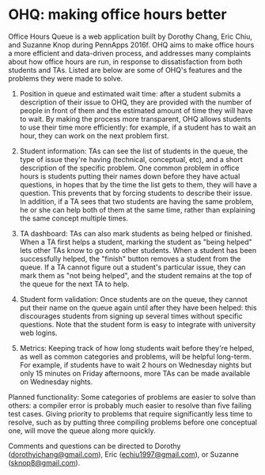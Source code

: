 # OHQ: making office hours better
Office Hours Queue is a web application built by Dorothy Chang, Eric Chiu, and Suzanne Knop during PennApps 2016f. OHQ aims to make office hours a more efficient and data-driven process, and addresses many complaints about how office hours are run, in response to dissatisfaction from both students and TAs. Listed are below are some of OHQ's features and the problems they were made to solve.

1. Position in queue and estimated wait time: after a student submits a description of their issue to OHQ, they are provided with the number of people in front of them and the estimated amount of time they will have to wait. By making the process more transparent, OHQ allows students to use their time more efficiently: for example, if a student has to wait an hour, they can work on the next problem first.

2. Student information: TAs can see the list of students in the queue, the type of issue they're having (technical, conceptual, etc), and a short description of the specific problem. One common problem in office hours is students putting their names down before they have actual questions, in hopes that by the time the list gets to them, they will have a question. This prevents that by forcing students to describe their issue. In addition, if a TA sees that two students are having the same problem, he or she can help both of them at the same time, rather than explaining the same concept multiple times.

3. TA dashboard: TAs can also mark students as being helped or finished. When a TA first helps a student, marking the student as "being helped" lets other TAs know to go onto other students. When a student has been successfully helped, the "finish" button removes a student from the queue. If a TA cannot figure out a student's particular issue, they can mark them as "not being helped", and the student remains at the top of the queue for the next TA to help.

4. Student form validation: Once students are on the queue, they cannot put their name on the queue again until after they have been helped: this discourages students from signing up several times without specific questions. Note that the student form is easy to integrate with university web logins.

5. Metrics: Keeping track of how long students wait before they're helped, as well as common categories and problems, will be helpful long-term. For example, if students have to wait 2 hours on Wednesday nights but only 15 minutes on Friday afternoons, more TAs can be made available on Wednesday nights.

Planned functionality: Some categories of problems are easier to solve than others: a compiler error is probably much easier to resolve than five failing test cases. Giving priority to problems that require significantly less time to resolve, such as by putting three compiling problems before one conceptual one, will move the queue along more quickly.

Comments and questions can be directed to Dorothy (dorothyichang@gmail.com), Eric (echiu1997@gmail.com), or Suzanne (sknop8@gmail.com).
